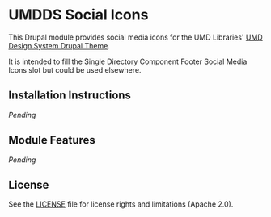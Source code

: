 # UMDDS Social Icons

This Drupal module provides social media icons for the UMD Libraries'
[UMD Design System Drupal Theme](https://github.com/umd-lib/umd-design-system-theme).

It is intended to fill the Single Directory Component Footer Social Media Icons
slot but could be used elsewhere.

## Installation Instructions

*Pending*

## Module Features

*Pending*

## License

See the [LICENSE](LICENSE.md) file for license rights and limitations
(Apache 2.0).